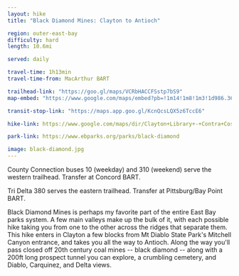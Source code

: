 ```yaml
---
layout: hike
title: "Black Diamond Mines: Clayton to Antioch"

region: outer-east-bay
difficulty: hard
length: 10.6mi

served: daily

travel-time: 1h13min
travel-time-from: MacArthur BART

trailhead-link: "https://goo.gl/maps/VCRbHACCFSstp7bS9"
map-embed: "https://www.google.com/maps/embed?pb=!1m14!1m8!1m3!1d986.3613140097281!2d-121.9280579!3d37.9415651!3m2!1i1024!2i768!4f13.1!3m3!1m2!1s0x80855f14cdef006f%3A0xf69b7fe1d88b1a34!2sBlack%20Diamond%20Hiking%20Trail%20Near%20Oakhurst!5e1!3m2!1sen!2sus!4v1687410376794!5m2!1sen!2sus"

transit-stop-link: "https://maps.app.goo.gl/KcnQcsLQX5z6TccE6"

hike-link: https://www.google.com/maps/dir/Clayton+Library+-+Contra+Costa+County+Library,+6125+Clayton+Rd,+Clayton,+CA+94517/Gentrytown+Drive+%26+James+Donlon+Boulevard,+Antioch,+CA/@37.9625325,-121.9272952,14492m/data=!3m1!1e3!4m14!4m13!1m5!1m1!1s0x80855f120e0a32c9:0x8d3bedd8d701c960!2m2!1d-121.9355213!2d37.9425367!1m5!1m1!1s0x8085584a281b5f19:0x2acb934673fa9e96!2m2!1d-121.8356377!2d37.9831093!3e2

park-link: https://www.ebparks.org/parks/black-diamond

image: black-diamond.jpg
---
```


County Connection buses 10 (weekday) and 310 (weekend) serve the western trailhead. Transfer at Concord BART.

Tri Delta 380 serves the eastern trailhead. Transfer at Pittsburg/Bay Point BART.

Black Diamond Mines is perhaps my favorite part of the entire East Bay parks system. A few main valleys make up the bulk of it, with each possible hike taking you from one to the other across the ridges that separate them. This hike enters in Clayton a few blocks from Mt Diablo State Park's Mitchell Canyon entrance, and takes you all the way to Antioch. Along the way you'll pass closed off 20th century coal mines -- black diamond -- along with a 200ft long prospect tunnel you can explore, a crumbling cemetery, and Diablo, Carquinez, and Delta views.